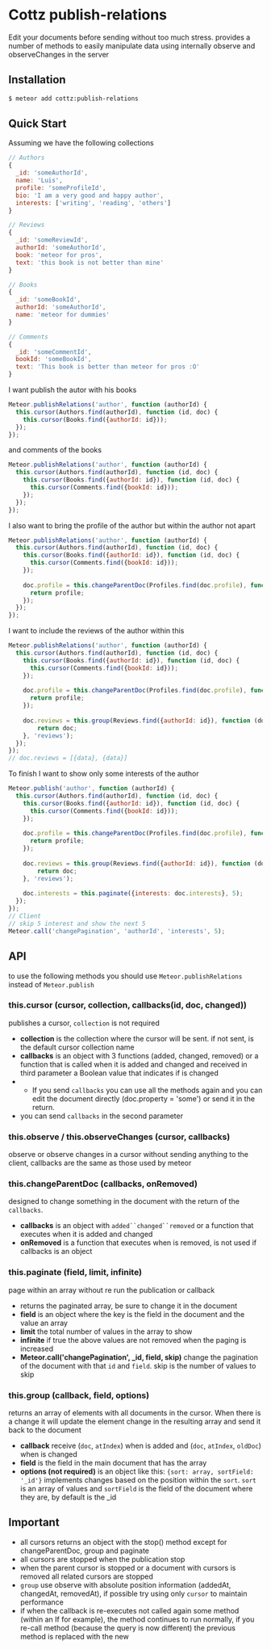 Cottz publish-relations
=============================

Edit your documents before sending without too much stress.
provides a number of methods to easily manipulate data using internally observe and observeChanges in the server

## Installation

```sh
$ meteor add cottz:publish-relations
```

## Quick Start
Assuming we have the following collections
```js
// Authors
{
  _id: 'someAuthorId',
  name: 'Luis',
  profile: 'someProfileId',
  bio: 'I am a very good and happy author',
  interests: ['writing', 'reading', 'others']
}

// Reviews
{
  _id: 'someReviewId',
  authorId: 'someAuthorId',
  book: 'meteor for pros',
  text: 'this book is not better than mine'
}

// Books
{
  _id: 'someBookId',
  authorId: 'someAuthorId',
  name: 'meteor for dummies'
}

// Comments
{
  _id: 'someCommentId',
  bookId: 'someBookId',
  text: 'This book is better than meteor for pros :O'
}
```
I want publish the autor with his books
```js
Meteor.publishRelations('author', function (authorId) {
  this.cursor(Authors.find(authorId), function (id, doc) {
    this.cursor(Books.find({authorId: id}));
  });
});
```
and comments of the books
```js
Meteor.publishRelations('author', function (authorId) {
  this.cursor(Authors.find(authorId), function (id, doc) {
    this.cursor(Books.find({authorId: id}), function (id, doc) {
      this.cursor(Comments.find({bookId: id}));
    });
  });
});
```
I also want to bring the profile of the author but within the author not apart
```js
Meteor.publishRelations('author', function (authorId) {
  this.cursor(Authors.find(authorId), function (id, doc) {
    this.cursor(Books.find({authorId: id}), function (id, doc) {
      this.cursor(Comments.find({bookId: id}));
    });
    
    doc.profile = this.changeParentDoc(Profiles.find(doc.profile), function (profileId, profile) {
      return profile;
    });
  });
});
```
I want to include the reviews of the author within this
```js
Meteor.publishRelations('author', function (authorId) {
  this.cursor(Authors.find(authorId), function (id, doc) {
    this.cursor(Books.find({authorId: id}), function (id, doc) {
      this.cursor(Comments.find({bookId: id}));
    });
    
    doc.profile = this.changeParentDoc(Profiles.find(doc.profile), function (profileId, profile) {
      return profile;
    });
    
    doc.reviews = this.group(Reviews.find({authorId: id}), function (doc, index) {
        return doc;
    }, 'reviews');
  });
});
// doc.reviews = [{data}, {data}]
```
To finish I want to show only some interests of the author
```js
Meteor.publish('author', function (authorId) {
  this.cursor(Authors.find(authorId), function (id, doc) {
    this.cursor(Books.find({authorId: id}), function (id, doc) {
      this.cursor(Comments.find({bookId: id}));
    });
    
    doc.profile = this.changeParentDoc(Profiles.find(doc.profile), function (profileId, profile) {
      return profile;
    });
    
    doc.reviews = this.group(Reviews.find({authorId: id}), function (doc, index) {
        return doc;
    }, 'reviews');
    
    doc.interests = this.paginate({interests: doc.interests}, 5);
  });
});
// Client
// skip 5 interest and show the next 5
Meteor.call('changePagination', 'authorId', 'interests', 5);
```
## API
to use the following methods you should use `Meteor.publishRelations` instead of `Meteor.publish`

### this.cursor (cursor, collection, callbacks(id, doc, changed))
publishes a cursor, `collection` is not required
* **collection** is the collection where the cursor will be sent. if not sent, is the default cursor collection name
* **callbacks** is an object with 3 functions (added, changed, removed) or a function that is called when it is added and changed and received in third parameter a Boolean value that indicates if is changed
* * If you send `callbacks` you can use all the methods again and you can edit the document directly (doc.property = 'some') or send it in the return.
*  you can send `callbacks` in the second parameter

### this.observe / this.observeChanges (cursor, callbacks)
observe or observe changes in a cursor without sending anything to the client, callbacks are the same as those used by meteor

### this.changeParentDoc (callbacks, onRemoved)
designed to change something in the document with the return of the `callbacks`.
* **callbacks** is an object with `added``changed``removed` or a function that executes when it is added and changed
* **onRemoved** is a function that executes when is removed, is not used if callbacks is an object

### this.paginate (field, limit, infinite)
page within an array without re run the publication or callback
* returns the paginated array, be sure to change it in the document
* **field** is an object where the key is the field in the document and the value an array
* **limit** the total number of values in the array to show
* **infinite** if true the above values are not removed when the paging is increased
* **Meteor.call('changePagination', _id, field, skip)** change the pagination of the document with that `id` and `field`. skip is the number of values to skip

### this.group (callback, field, options)
returns an array of elements with all documents in the cursor. When there is a change it will update the element change in the resulting array and send it back to the document
* **callback** receive (`doc`, `atIndex`) when is added and (`doc`, `atIndex`, `oldDoc`) when is changed
* **field** is the field in the main document that has the array
* **options (not required)** is an object like this: `{sort: array, sortField: '_id'}` implements changes based on the position within the `sort`. `sort` is an array of values and `sortField` is the field of the document where they are, by default is the _id

## Important
* all cursors returns an object with the stop() method except for changeParentDoc, group and paginate
* all cursors are stopped when the publication stop
* when the parent cursor is stopped or a document with cursors is removed all related cursors are stopped
* `group` use observe with absolute position information (addedAt, changedAt, removedAt), if possible try using only `cursor` to maintain performance
* if when the callback is re-executes not called again some method (within an If for example), the method continues to run normally, if you re-call method (because the query is now different) the previous method is replaced with the new